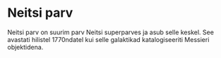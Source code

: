 # Neitsi parv

Neitsi parv on suurim parv Neitsi superparves ja asub selle keskel. See avastati
hilistel 1770ndatel kui selle galaktikad katalogiseeriti Messieri objektidena.
